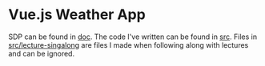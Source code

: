 # Vue.js Weather App
SDP can be found in [doc](/doc). The code I've written can be found in [src](/src). 
Files in [src/lecture-singalong](/src/lecture-sinaglong) are files I made when following along with lectures and
can be ignored.
